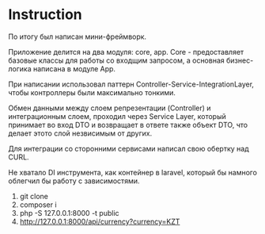 <h1>Instruction</h1>
<p>По итогу был написан мини-фреймворк.</p>
<p>Приложение делится на два модуля: core, app. Core - предоставляет базовые классы для работы со входщим запросом, а основная бизнес-логика написана в модуле App.</p>
<p>При написании использовал паттерн Controller-Service-IntegrationLayer, чтобы контроллеры были максимально тонкими.</p>
<p>Обмен данными между слоем репрезентации (Controller) и интеграционным слоем, проходил через Service Layer, который принимает во вход DTO и возвращает в ответе также объект DTO, что делает этото слой незвисимым от других.</p>
<p>Для интеграции со сторонними сервисами написал свою обертку над CURL.</p>
<p>Не хватало DI инструмента, как контейнер в laravel, который бы намного облегчил бы работу с зависимостями.</p>


<ol>
    <li> git clone </li>
    <li> composer i </li>
    <li> php -S 127.0.0.1:8000 -t public </li>
    <li> <a href="">http://127.0.0.1:8000/api/currency?currency=KZT</a> </li>
</ol>